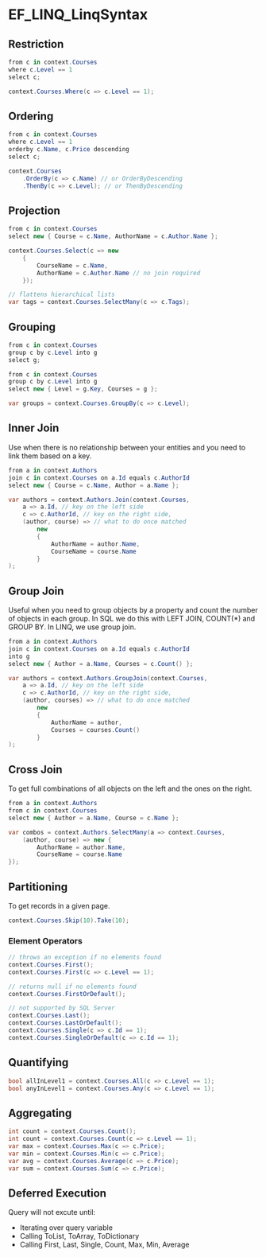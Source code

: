 # EF_LINQ_LinqSyntax

## Restriction
```csharp
from c in context.Courses
where c.Level == 1
select c;
```
```csharp
context.Courses.Where(c => c.Level == 1);
```

## Ordering
```csharp
from c in context.Courses
where c.Level == 1
orderby c.Name, c.Price descending
select c;
```
```csharp
context.Courses
	.OrderBy(c => c.Name) // or OrderByDescending
	.ThenBy(c => c.Level); // or ThenByDescending
```

## Projection
```csharp
from c in context.Courses
select new { Course = c.Name, AuthorName = c.Author.Name };
```
```csharp
context.Courses.Select(c => new 
	{ 
		CourseName = c.Name, 
		AuthorName = c.Author.Name // no join required
	});

// flattens hierarchical lists
var tags = context.Courses.SelectMany(c => c.Tags);
```

## Grouping
```csharp
from c in context.Courses
group c by c.Level into g
select g;

from c in context.Courses
group c by c.Level into g
select new { Level = g.Key, Courses = g };
```
```csharp
var groups = context.Courses.GroupBy(c => c.Level);
```

## Inner Join
Use when there is no relationship between your entities and you need to link them based on a
key.
```csharp
from a in context.Authors
join c in context.Courses on a.Id equals c.AuthorId
select new { Course = c.Name, Author = a.Name };
```
```csharp
var authors = context.Authors.Join(context.Courses,
	a => a.Id, // key on the left side
	c => c.AuthorId, // key on the right side,
	(author, course) => // what to do once matched
		new
		{
			AuthorName = author.Name,
			CourseName = course.Name
		}
);
```

## Group Join
Useful when you need to group objects by a property and count the number of objects in each
group. In SQL we do this with LEFT JOIN, COUNT(*) and GROUP BY. In LINQ, we use group
join.
```csharp
from a in context.Authors
join c in context.Courses on a.Id equals c.AuthorId
into g
select new { Author = a.Name, Courses = c.Count() };
```
```csharp
var authors = context.Authors.GroupJoin(context.Courses,
	a => a.Id, // key on the left side
	c => c.AuthorId, // key on the right side, 
	(author, courses) => // what to do once matched 
		new
		{
			AuthorName = author,
			Courses = courses.Count()
		}
);
```

## Cross Join
To get full combinations of all objects on the left and the ones on the right.

```csharp
from a in context.Authors
from c in context.Courses
select new { Author = a.Name, Course = c.Name };
```
```csharp
var combos = context.Authors.SelectMany(a => context.Courses, 
	(author, course) => new {
		AuthorName = author.Name,
		CourseName = course.Name
});
```

## Partitioning
To get records in a given page.
```csharp
context.Courses.Skip(10).Take(10);
```

### Element Operators
```csharp
// throws an exception if no elements found
context.Courses.First();
context.Courses.First(c => c.Level == 1);

// returns null if no elements found
context.Courses.FirstOrDefault();

// not supported by SQL Server
context.Courses.Last();
context.Courses.LastOrDefault();
context.Courses.Single(c => c.Id == 1);
context.Courses.SingleOrDefault(c => c.Id == 1);
```

## Quantifying
```csharp
bool allInLevel1 = context.Courses.All(c => c.Level == 1);
bool anyInLevel1 = context.Courses.Any(c => c.Level == 1);
```

## Aggregating
```csharp
int count = context.Courses.Count();
int count = context.Courses.Count(c => c.Level == 1);
var max = context.Courses.Max(c => c.Price);
var min = context.Courses.Min(c => c.Price);
var avg = context.Courses.Average(c => c.Price);
var sum = context.Courses.Sum(c => c.Price);
```

## Deferred Execution
Query will not excute until:
- Iterating over query variable
- Calling ToList, ToArray, ToDictionary
- Calling First, Last, Single, Count, Max, Min, Average